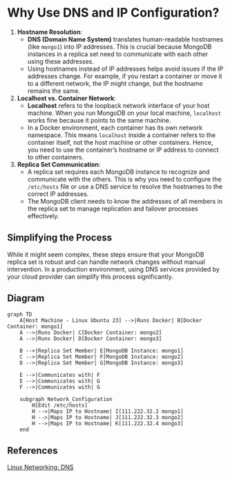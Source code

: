 # Why Use DNS and IP Configuration?

1. **Hostname Resolution**:
   - **DNS (Domain Name System)** translates human-readable hostnames (like `mongo1`) into IP addresses. This is crucial because MongoDB instances in a replica set need to communicate with each other using these addresses.
   - Using hostnames instead of IP addresses helps avoid issues if the IP addresses change. For example, if you restart a container or move it to a different network, the IP might change, but the hostname remains the same.
2. **Localhost vs. Container Network**:
   - **Localhost** refers to the loopback network interface of your host machine. When you run MongoDB on your local machine, `localhost` works fine because it points to the same machine.
   - In a Docker environment, each container has its own network namespace. This means `localhost` inside a container refers to the container itself, not the host machine or other containers. Hence, you need to use the container’s hostname or IP address to connect to other containers.
3. **Replica Set Communication**:
   - A replica set requires each MongoDB instance to recognize and communicate with the others. This is why you need to configure the `/etc/hosts` file or use a DNS service to resolve the hostnames to the correct IP addresses.
   - The MongoDB client needs to know the addresses of all members in the replica set to manage replication and failover processes effectively.

## Simplifying the Process

While it might seem complex, these steps ensure that your MongoDB replica set is robust and can handle network changes without manual intervention. In a production environment, using DNS services provided by your cloud provider can simplify this process significantly.

## Diagram

```mermaid
graph TD
    A[Host Machine - Linux Ubuntu 23] -->|Runs Docker| B[Docker Container: mongo1]
    A -->|Runs Docker| C[Docker Container: mongo2]
    A -->|Runs Docker| D[Docker Container: mongo3]

    B -->|Replica Set Member| E[MongoDB Instance: mongo1]
    C -->|Replica Set Member| F[MongoDB Instance: mongo2]
    D -->|Replica Set Member| G[MongoDB Instance: mongo3]

    E -->|Communicates with| F
    E -->|Communicates with| G
    F -->|Communicates with| G

    subgraph Network_Configuration
        H[Edit /etc/hosts]
        H -->|Maps IP to Hostname| I[111.222.32.2 mongo1]
        H -->|Maps IP to Hostname| J[111.222.32.3 mongo2]
        H -->|Maps IP to Hostname| K[111.222.32.4 mongo3]
    end
```

## References

[Linux Networking: DNS](https://yuminlee2.medium.com/linux-networking-dns-7ff534113f7d#:~:text=When%20a%20Linux%20system%20needs,finds%20the%20correct%20IP%20address.)
